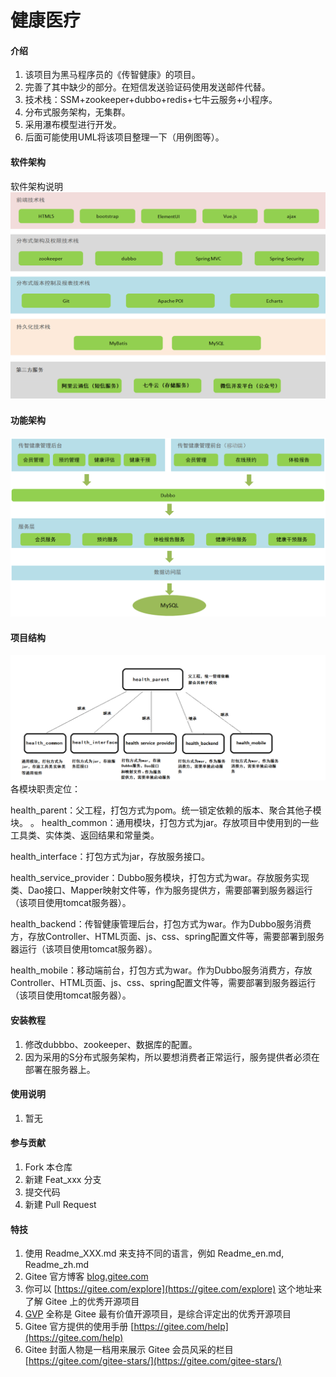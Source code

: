 # 健康医疗

#### 介绍

1.  该项目为黑马程序员的《传智健康》的项目。
2.  完善了其中缺少的部分。在短信发送验证码使用发送邮件代替。
3.  技术栈：SSM+zookeeper+dubbo+redis+七牛云服务+小程序。
4.  分布式服务架构，无集群。
5.  采用瀑布模型进行开发。
6.  后面可能使用UML将该项目整理一下（用例图等）。

#### 软件架构
软件架构说明
![输入图片说明](img/1.png)
#### 功能架构
![输入图片说明](img/2.png)
#### 项目结构
![输入图片说明](img/10.png)
各模块职责定位：

health_parent：父工程，打包方式为pom。统一锁定依赖的版本、聚合其他子模块。
。
health_common：通用模块，打包方式为jar。存放项目中使用到的一些工具类、实体类、返回结果和常量类。

health_interface：打包方式为jar，存放服务接口。

health_service_provider：Dubbo服务模块，打包方式为war。存放服务实现类、Dao接口、Mapper映射文件等，作为服务提供方，需要部署到服务器运行（该项目使用tomcat服务器）。

health_backend：传智健康管理后台，打包方式为war。作为Dubbo服务消费方，存放Controller、HTML页面、js、css、spring配置文件等，需要部署到服务器运行（该项目使用tomcat服务器）。

health_mobile：移动端前台，打包方式为war。作为Dubbo服务消费方，存放Controller、HTML页面、js、css、spring配置文件等，需要部署到服务器运行（该项目使用tomcat服务器）。
#### 安装教程

1.  修改dubbbo、zookeeper、数据库的配置。
2.  因为采用的S分布式服务架构，所以要想消费者正常运行，服务提供者必须在部署在服务器上。

#### 使用说明

1.  暂无

#### 参与贡献

1.  Fork 本仓库
2.  新建 Feat_xxx 分支
3.  提交代码
4.  新建 Pull Request


#### 特技

1.  使用 Readme\_XXX.md 来支持不同的语言，例如 Readme\_en.md, Readme\_zh.md
2.  Gitee 官方博客 [blog.gitee.com](https://blog.gitee.com)
3.  你可以 [https://gitee.com/explore](https://gitee.com/explore) 这个地址来了解 Gitee 上的优秀开源项目
4.  [GVP](https://gitee.com/gvp) 全称是 Gitee 最有价值开源项目，是综合评定出的优秀开源项目
5.  Gitee 官方提供的使用手册 [https://gitee.com/help](https://gitee.com/help)
6.  Gitee 封面人物是一档用来展示 Gitee 会员风采的栏目 [https://gitee.com/gitee-stars/](https://gitee.com/gitee-stars/)
